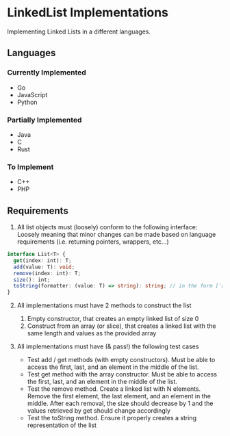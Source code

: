 # LinkedList Implementations

Implementing Linked Lists in a different languages.

## Languages

### Currently Implemented

- Go
- JavaScript
- Python

### Partially Implemented

- Java
- C
- Rust

### To Implement

- C++
- PHP

## Requirements

1. All list objects must (loosely) conform to the following interface:  
   Loosely meaning that minor changes can be made based on language requirements (i.e. returning pointers, wrappers, etc...)

```ts
interface List<T> {
  get(index: int): T;
  add(value: T): void;
  remove(index: int): T;
  size(): int;
  toString(formatter: (value: T) => string): string; // in the form ['a','b',1,2]
}
```

2. All implementations must have 2 methods to construct the list

   1. Empty constructor, that creates an empty linked list of size 0
   2. Construct from an array (or slice), that creates a linked list with the same length and values as the provided array

3. All implementations must have (& pass!) the following test cases
   - Test add / get methods (with empty constructors). Must be able to access the first, last, and an element in the middle of the list.
   - Test get method with the array constructor. Must be able to access the first, last, and an element in the middle of the list.
   - Test the remove method. Create a linked list with N elements. Remove the first element, the last element, and an element in the middle. After each removal, the size should decrease by 1 and the values retrieved by get should change accordingly
   - Test the toString method. Ensure it properly creates a string representation of the list
